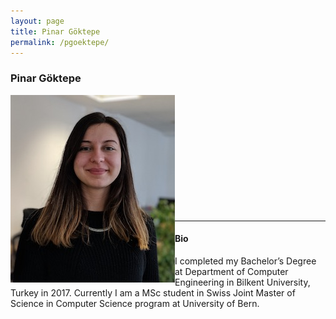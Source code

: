 ```yaml
---
layout: page
title: Pinar Göktepe
permalink: /pgoektepe/
---
```


### Pinar Göktepe

<img align="left" style="display:inline" src="https://raw.githubusercontent.com/ccneuro/ccneuro.github.io/master/assets/img/posts/GoktepePinar_Picture.jpg" alt="Smiley face" style="width:300px;padding:25px"/> <br/> <br/>
<br/>
<br/>
<br/>
<br/>
<br/>
<br/>
<br/>
<br/>
<br/>

---
#### Bio
 I completed my Bachelor’s Degree at Department of Computer Engineering in Bilkent University, Turkey in 2017. Currently I am a MSc student in Swiss Joint Master of Science in Computer Science program at University of Bern. 
